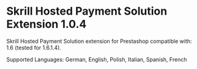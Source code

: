 Skrill Hosted Payment Solution Extension 1.0.4
==============================================

Skrill Hosted Payment Solution extension for Prestashop compatible with: 1.6 (tested for 1.6.1.4). 

Supported Languages: German, English, Polish, Italian, Spanish, French 